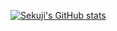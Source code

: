 [![Sekuji's GitHub stats](https://github-readme-stats.vercel.app/api?username=sekuji&show_icons=true&theme=dark)](https://github.com/anuraghazra/github-readme-stats)

